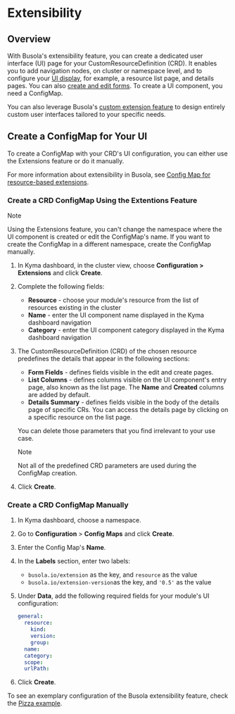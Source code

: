 # Extensibility

## Overview

With Busola's extensibility feature, you can create a dedicated user interface (UI) page for your CustomResourceDefinition (CRD). It enables you to add navigation nodes, on cluster or namespace level, and to configure your [UI display](./30-details-summary.md), for example, a resource list page, and details pages. You can also [create and edit forms](./40-form-fields.md). To create a UI component, you need a ConfigMap.

You can also leverage Busola's [custom extension feature](./custom-extensions.md) to design entirely custom user interfaces tailored to your specific needs.

## Create a ConfigMap for Your UI

To create a ConfigMap with your CRD's UI configuration, you can either use the Extensions feature or do it manually.

For more information about extensibility in Busola, see [Config Map for resource-based extensions](resources.md).

### Create a CRD ConfigMap Using the Extentions Feature

> [!NOTE]
> Using the Extensions feature, you can't change the namespace where the UI component is created or edit the ConfigMap's name. If you want to create the ConfigMap in a different namespace, create the ConfigMap manually.

1. In Kyma dashboard, in the cluster view, choose **Configuration > Extensions** and click **Create**.

2. Complete the following fields:

   - **Resource** - choose your module's resource from the list of resources existing in the cluster
   - **Name** - enter the UI component name displayed in the Kyma dashboard navigation
   - **Category** - enter the UI component category displayed in the Kyma dashboard navigation

3. The CustomResourceDefinition (CRD) of the chosen resource predefines the details that appear in the following sections:

   - **Form Fields** - defines fields visible in the edit and create pages.
   - **List Columns** - defines columns visible on the UI component's entry page, also known as the list page. The **Name** and **Created** columns are added by default.
   - **Details Summary** - defines fields visible in the body of the details page of specific CRs. You can access the details page by clicking on a specific resource on the list page.

   You can delete those parameters that you find irrelevant to your use case.

   > [!NOTE]
   > Not all of the predefined CRD parameters are used during the ConfigMap creation.

4. Click **Create**.

### Create a CRD ConfigMap Manually

1. In Kyma dashboard, choose a namespace.
2. Go to **Configuration** > **Config Maps** and click **Create**.
3. Enter the Config Map's **Name**.
4. In the **Labels** section, enter two labels:
   - `busola.io/extension` as the key, and `resource` as the value
   - `busola.io/extension-version`as the key, and `'0.5'` as the value
5. Under **Data**, add the following required fields for your module's UI configuration:

   ```yaml
   general:
     resource:
       kind:
       version:
       group:
     name:
     category:
     scope:
     urlPath:
   ```

6. Click **Create**.

To see an exemplary configuration of the Busola extensibility feature, check the [Pizza example](examples/../../../examples/pizzas/README.md).
